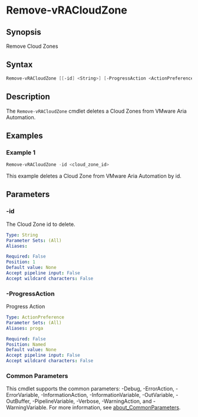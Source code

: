 # Remove-vRACloudZone

## Synopsis

Remove Cloud Zones

## Syntax

```powershell
Remove-vRACloudZone [[-id] <String>] [-ProgressAction <ActionPreference>] [<CommonParameters>]
```

## Description

The `Remove-vRACloudZone` cmdlet deletes a Cloud Zones from VMware Aria Automation.

## Examples

### Example 1

```powershell
Remove-vRACloudZone -id <cloud_zone_id>
```

This example deletes a Cloud Zone from VMware Aria Automation by id.

## Parameters

### -id

The Cloud Zone id to delete.

```yaml
Type: String
Parameter Sets: (All)
Aliases:

Required: False
Position: 1
Default value: None
Accept pipeline input: False
Accept wildcard characters: False
```

### -ProgressAction

Progress Action

```yaml
Type: ActionPreference
Parameter Sets: (All)
Aliases: proga

Required: False
Position: Named
Default value: None
Accept pipeline input: False
Accept wildcard characters: False
```

### Common Parameters

This cmdlet supports the common parameters: -Debug, -ErrorAction, -ErrorVariable, -InformationAction, -InformationVariable, -OutVariable, -OutBuffer, -PipelineVariable, -Verbose, -WarningAction, and -WarningVariable. For more information, see [about_CommonParameters](http://go.microsoft.com/fwlink/?LinkID=113216).
